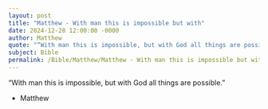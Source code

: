 ```yaml
---
layout: post
title: "Matthew - With man this is impossible but with"
date: 2024-12-28 12:00:00 -0000
author: Matthew
quote: "“With man this is impossible, but with God all things are possible.”"
subject: Bible
permalink: /Bible/Matthew/Matthew - With man this is impossible but with
---
```


“With man this is impossible, but with God all things are possible.”

- Matthew
